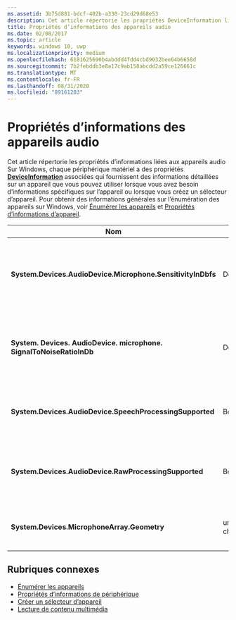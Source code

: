 ```yaml
---
ms.assetid: 3b75d881-bdcf-402b-a330-23cd29d68e53
description: Cet article répertorie les propriétés DeviceInformation liées aux appareils audio
title: Propriétés d’informations des appareils audio
ms.date: 02/08/2017
ms.topic: article
keywords: windows 10, uwp
ms.localizationpriority: medium
ms.openlocfilehash: 6181625690b4abddd4fdd4cbd9032bee64b6658d
ms.sourcegitcommit: 7b2febddb3e8a17c9ab158abcdd2a59ce126661c
ms.translationtype: MT
ms.contentlocale: fr-FR
ms.lasthandoff: 08/31/2020
ms.locfileid: "89161203"
---
```

# <a name="audio-device-information-properties"></a>Propriétés d’informations des appareils audio

Cet article répertorie les propriétés d’informations liées aux appareils audio Sur Windows, chaque périphérique matériel a des propriétés [**DeviceInformation**](/uwp/api/Windows.Devices.Enumeration.DeviceInformation) associées qui fournissent des informations détaillées sur un appareil que vous pouvez utiliser lorsque vous avez besoin d’informations spécifiques sur l’appareil ou lorsque vous créez un sélecteur d’appareil. Pour obtenir des informations générales sur l’énumération des appareils sur Windows, voir [Énumérer les appareils](../devices-sensors/enumerate-devices.md) et [Propriétés d’informations d’appareil](../devices-sensors/device-information-properties.md).


|Nom|Type|Description|
|------------------------------------------------------------|------------|------------------------------------------------------|
|**System.Devices.AudioDevice.Microphone.SensitivityInDbfs**|Double|Spécifie la sensibilité du microphone en décibels par rapport aux décibels pleine échelle (dBFS).|
|**System. Devices. AudioDevice. microphone. SignalToNoiseRatioInDb**|Double|Spécifie le ratio entre le signal du microphone  et le bruit mesuré en décibels (dB).|
|**System.Devices.AudioDevice.SpeechProcessingSupported**|Boolean|Indique si l’appareil audio prend en charge le traitement de la parole.|
|**System.Devices.AudioDevice.RawProcessingSupported**|Boolean|Indique si l’appareil audio prend en charge le traitement des fichiers bruts.|
|**System.Devices.MicrophoneArray.Geometry**|unsigned char[]|Données géométriques pour un réseau de microphones.|

## <a name="related-topics"></a>Rubriques connexes

* [Énumérer les appareils](../devices-sensors/enumerate-devices.md)
* [Propriétés d’informations de périphérique](../devices-sensors/device-information-properties.md)
* [Créer un sélecteur d’appareil](../devices-sensors/build-a-device-selector.md)
* [Lecture de contenu multimédia](media-playback.md)
